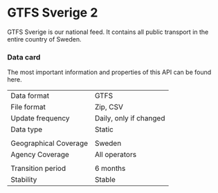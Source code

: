 # GTFS Sverige 2

GTFS Sverige is our national feed. It contains all public transport in the entire country of Sweden.

### Data card

The most important information and properties of this API can be found here.

|  |  |
| :--- | :--- |
| Data format | GTFS |
| File format | Zip, CSV |
| Update frequency | Daily, only if changed |
| Data type  | Static |
|  |  |
| Geographical Coverage | Sweden |
| Agency Coverage | All operators |
|  |  |
| Transition period | 6 months |
| Stability | Stable |



